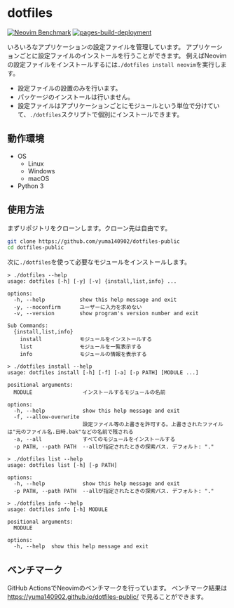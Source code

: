 # dotfiles

[![Neovim Benchmark](https://github.com/yuma140902/dotfiles-public/actions/workflows/nvim_bench.yml/badge.svg)](https://github.com/yuma140902/dotfiles-public/actions/workflows/nvim_bench.yml)
[![pages-build-deployment](https://github.com/yuma140902/dotfiles-public/actions/workflows/pages/pages-build-deployment/badge.svg)](https://github.com/yuma140902/dotfiles-public/actions/workflows/pages/pages-build-deployment)

いろいろなアプリケーションの設定ファイルを管理しています。
アプリケーションごとに設定ファイルのインストールを行うことができます。
例えばNeovimの設定ファイルをインストールするには`./dotfiles install neovim`を実行します。

- 設定ファイルの設置のみを行います。
- パッケージのインストールは行いません。
- 設定ファイルはアプリケーションごとにモジュールという単位で分けていて、`./dotfiles`スクリプトで個別にインストールできます。

## 動作環境

- OS
  - Linux
  - Windows
  - macOS
- Python 3

## 使用方法

まずリポジトリをクローンします。クローン先は自由です。

```sh
git clone https://github.com/yuma140902/dotfiles-public
cd dotfiles-public
```

次に`./dotfiles`を使って必要なモジュールをインストールします。

```
> ./dotfiles --help
usage: dotfiles [-h] [-y] [-v] {install,list,info} ...

options:
  -h, --help           show this help message and exit
  -y, --noconfirm      ユーザーに入力を求めない
  -v, --version        show program's version number and exit

Sub Commands:
  {install,list,info}
    install            モジュールをインストールする
    list               モジュールを一覧表示する
    info               モジュールの情報を表示する

> ./dotfiles install --help
usage: dotfiles install [-h] [-f] [-a] [-p PATH] [MODULE ...]

positional arguments:
  MODULE                インストールするモジュールの名前

options:
  -h, --help            show this help message and exit
  -f, --allow-overwrite
                        設定ファイル等の上書きを許可する。上書きされたファイルは"元のファイル名.日時.bak"などの名前で残される
  -a, --all             すべてのモジュールをインストールする
  -p PATH, --path PATH  --allが指定されたときの探索パス. デフォルト: "."

> ./dotfiles list --help
usage: dotfiles list [-h] [-p PATH]

options:
  -h, --help            show this help message and exit
  -p PATH, --path PATH  --allが指定されたときの探索パス. デフォルト: "."

> ./dotfiles info --help
usage: dotfiles info [-h] MODULE

positional arguments:
  MODULE

options:
  -h, --help  show this help message and exit
```

## ベンチマーク

GitHub ActionsでNeovimのベンチマークを行っています。
ベンチマーク結果は <https://yuma140902.github.io/dotfiles-public/> で見ることができます。
